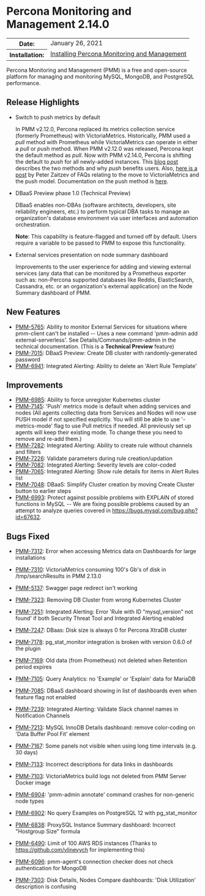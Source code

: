 # Percona Monitoring and Management 2.14.0

<table class="docutils field-list" frame="void" rules="none">
  <colgroup>
    <col class="field-name">
    <col class="field-body">
  </colgroup>
  <tbody valign="top">
    <tr class="field-odd field">
      <th class="field-name">Date:</th>
      <td class="field-body">January 26, 2021</td>
    </tr>
    <tr class="field-even field">
      <th class="field-name">Installation:</th>
      <td class="field-body">
        <a class="reference external" href="https://www.percona.com/software/pmm/quickstart">Installing Percona Monitoring and Management</a></td>
    </tr>
  </tbody>
</table>

Percona Monitoring and Management (PMM) is a free and open-source platform for managing and monitoring MySQL, MongoDB, and PostgreSQL performance.

## Release Highlights

- Switch to push metrics by default

    In PMM v2.12.0, Percona replaced its metrics collection service (formerly Prometheus) with VictoriaMetrics. Historically, PMM used a *pull* method with Prometheus while VictoriaMetrics can operate in either a *pull* or *push* method. When PMM v2.12.0 was released, Percona kept the default method as *pull*. Now with PMM v2.14.0, Percona is shifting the default to *push* for all newly-added instances. This [blog post](https://www.percona.com/blog/2020/12/01/foiled-by-the-firewall-a-tale-of-transition-from-prometheus-to-victoriametrics/) describes the two methods and why *push* benefits users. Also, [here is a post](https://www.percona.com/blog/2020/12/16/percona-monitoring-and-management-migration-from-prometheus-to-victoriametrics-faq/) by Peter Zaitzev of FAQs relating to the move to VictoriaMetrics and the push model. Documentation on the push method is [here](https://www.percona.com/doc/percona-monitoring-and-management/2.x/details/victoria-metrics.html).

- DBaaS Preview phase 1.0 (Technical  Preview)

    DBaaS enables non-DBAs (software architects, developers, site reliability engineers, etc.) to perform typical DBA tasks to manage an organization's database environment via user interfaces and automation orchestration.

    **Note**: This capability is feature-flagged and turned off by default. Users require a variable to be passed to PMM to expose this functionality.

- External services presentation on node summary dashboard

    Improvements to the user experience for adding and viewing external services (any data that can be monitored by a Prometheus exporter such as: non-Percona supported databases like Reddis, ElasticSearch, Cassandra, etc. or an organization's external application) on the Node Summary dashboard of PMM.


## New Features

* [PMM-5765](https://jira.percona.com/browse/PMM-5765): Ability to monitor External Services for situations where pmm-client can't be installed -- Uses a new command 'pmm-admin add external-serverless'. See Details/Commands/pmm-admin in the technical documentation. (This is a **Technical Preview** feature)
* [PMM-7015](https://jira.percona.com/browse/PMM-7015): DBaaS Preview: Create DB cluster with randomly-generated password
* [PMM-6941](https://jira.percona.com/browse/PMM-6941): Integrated Alerting: Ability to delete an 'Alert Rule Template'



## Improvements

* [PMM-6985](https://jira.percona.com/browse/PMM-6985): Ability to force unregister Kubernetes cluster
* [PMM-7145](https://jira.percona.com/browse/PMM-7145): 'Push' metrics mode is default when adding services and nodes (All agents collecting data from Services and Nodes will now use PUSH model if not specified explicitly. You will still be able to use '-metrics-mode' flag to use Pull metrics if needed. All previously set up agents will keep their existing mode. To change these you need to remove and re-add them.)
* [PMM-7282](https://jira.percona.com/browse/PMM-7282): Integrated Alerting: Ability to create rule without channels and filters
* [PMM-7226](https://jira.percona.com/browse/PMM-7226): Validate parameters during rule creation/updation
* [PMM-7082](https://jira.percona.com/browse/PMM-7082): Integrated Alerting: Severity levels are color-coded
* [PMM-7065](https://jira.percona.com/browse/PMM-7065): Integrated Alerting: Show rule details for items in Alert Rules list
* [PMM-7048](https://jira.percona.com/browse/PMM-7048): DBaaS: Simplify Cluster creation by moving Create Cluster button to earlier steps
* [PMM-6993](https://jira.percona.com/browse/PMM-6993): Protect against possible problems with EXPLAIN of stored functions in MySQL -- We are fixing possible problems caused by an attempt to analyze queries covered in <https://bugs.mysql.com/bug.php?id=67632>.



## Bugs Fixed

* [PMM-7312](https://jira.percona.com/browse/PMM-7312): Error when accessing Metrics data on Dashboards for large installations
* [PMM-7310](https://jira.percona.com/browse/PMM-7310): VictoriaMetrics consuming 100's Gb's of disk in /tmp/searchResults in PMM 2.13.0
* [PMM-5137](https://jira.percona.com/browse/PMM-5137): Swagger page redirect isn't working
* [PMM-7323](https://jira.percona.com/browse/PMM-7323): Removing DB Cluster from wrong Kubernetes Cluster
* [PMM-7251](https://jira.percona.com/browse/PMM-7251): Integrated Alerting: Error 'Rule with ID "mysql_version" not found' if both Security Threat Tool and Integrated Alerting enabled
* [PMM-7247](https://jira.percona.com/browse/PMM-7247): DBaas: Disk size is always 0 for Percona XtraDB cluster
* [PMM-7178](https://jira.percona.com/browse/PMM-7178): pg_stat_monitor integration is broken with version 0.6.0 of the plugin
* [PMM-7169](https://jira.percona.com/browse/PMM-7169): Old data (from Prometheus) not deleted when Retention period expires
* [PMM-7105](https://jira.percona.com/browse/PMM-7105): Query Analytics: no 'Example' or 'Explain' data for MariaDB
* [PMM-7085](https://jira.percona.com/browse/PMM-7085): DBaaS dashboard showing in list of dashboards even when feature flag not enabled 
  
* [PMM-7239](https://jira.percona.com/browse/PMM-7239): Integrated Alerting: Validate Slack channel names in Notification Channels
* [PMM-7213](https://jira.percona.com/browse/PMM-7213): MySQL InnoDB Details dashboard: remove color-coding on 'Data Buffer Pool Fit' element
* [PMM-7167](https://jira.percona.com/browse/PMM-7167): Some panels not visible when using long time intervals (e.g. 30 days)
* [PMM-7133](https://jira.percona.com/browse/PMM-7133): Incorrect descriptions for data links in dashboards
* [PMM-7103](https://jira.percona.com/browse/PMM-7103): VictoriaMetrics build logs not deleted from PMM Server Docker image
* [PMM-6904](https://jira.percona.com/browse/PMM-6904): 'pmm-admin annotate' command crashes for non-generic node types
* [PMM-6902](https://jira.percona.com/browse/PMM-6902): No query Examples on PostgreSQL 12 with pg_stat_monitor
* [PMM-6838](https://jira.percona.com/browse/PMM-6838): ProxySQL Instance Summary dashboard: Incorrect "Hostgroup Size" formula
* [PMM-6490](https://jira.percona.com/browse/PMM-6490): Limit of 100 AWS RDS instances (Thanks to <https://github.com/vlinevych> for implementing this)
* [PMM-6096](https://jira.percona.com/browse/PMM-6096): pmm-agent's connection checker does not check authentication for MongoDB
* [PMM-7303](https://jira.percona.com/browse/PMM-7303): Disk Details, Nodes Compare dashboards: 'Disk Utilization' description is confusing


